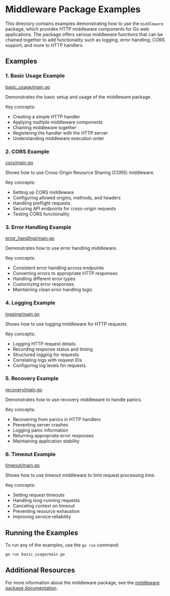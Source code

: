 # Middleware Package Examples

This directory contains examples demonstrating how to use the `middleware` package, which provides HTTP middleware components for Go web applications. The package offers various middleware functions that can be chained together to add functionality such as logging, error handling, CORS support, and more to HTTP handlers.

## Examples

### 1. Basic Usage Example

[basic_usage/main.go](basic_usage/main.go)

Demonstrates the basic setup and usage of the middleware package.

Key concepts:
- Creating a simple HTTP handler
- Applying multiple middleware components
- Chaining middleware together
- Registering the handler with the HTTP server
- Understanding middleware execution order

### 2. CORS Example

[cors/main.go](cors/main.go)

Shows how to use Cross-Origin Resource Sharing (CORS) middleware.

Key concepts:
- Setting up CORS middleware
- Configuring allowed origins, methods, and headers
- Handling preflight requests
- Securing API endpoints for cross-origin requests
- Testing CORS functionality

### 3. Error Handling Example

[error_handling/main.go](error_handling/main.go)

Demonstrates how to use error handling middleware.

Key concepts:
- Consistent error handling across endpoints
- Converting errors to appropriate HTTP responses
- Handling different error types
- Customizing error responses
- Maintaining clean error handling logic

### 4. Logging Example

[logging/main.go](logging/main.go)

Shows how to use logging middleware for HTTP requests.

Key concepts:
- Logging HTTP request details
- Recording response status and timing
- Structured logging for requests
- Correlating logs with request IDs
- Configuring log levels for requests

### 5. Recovery Example

[recovery/main.go](recovery/main.go)

Demonstrates how to use recovery middleware to handle panics.

Key concepts:
- Recovering from panics in HTTP handlers
- Preventing server crashes
- Logging panic information
- Returning appropriate error responses
- Maintaining application stability

### 6. Timeout Example

[timeout/main.go](timeout/main.go)

Shows how to use timeout middleware to limit request processing time.

Key concepts:
- Setting request timeouts
- Handling long-running requests
- Canceling context on timeout
- Preventing resource exhaustion
- Improving service reliability

## Running the Examples

To run any of the examples, use the `go run` command:

```bash
go run basic_usage/main.go
```

## Additional Resources

For more information about the middleware package, see the [middleware package documentation](../../middleware/README.md).

